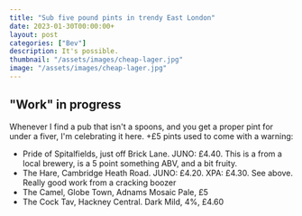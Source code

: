 ```yaml
---
title: "Sub five pound pints in trendy East London"
date: 2023-01-30T00:00:00+
layout: post
categories: ["Bev"]
description: It's possible.
thumbnail: "/assets/images/cheap-lager.jpg"
image: "/assets/images/cheap-lager.jpg"
---
```


## "Work" in progress

Whenever I find a pub that isn't a spoons, and you get a proper pint for under a fiver, I'm celebrating it here. +£5 pints used to come with a warning:

 * Pride of Spitalfields, just off Brick Lane. JUNO: £4.40. This is a from a local brewery, is a 5 point something ABV, and a bit fruity. 
 * The Hare, Cambridge Heath Road. JUNO: £4.20. XPA: £4.30. See above. Really good work from a cracking boozer
 * The Camel, Globe Town, Adnams Mosaic Pale, £5
 * The Cock Tav, Hackney Central. Dark Mild, 4%, £4.60

